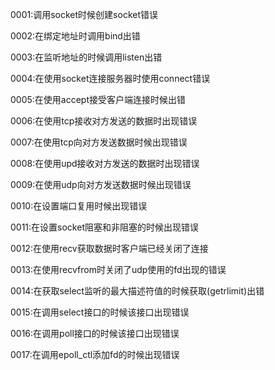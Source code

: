 0001:调用socket时候创建socket错误

0002:在绑定地址时调用bind出错

0003:在监听地址的时候调用listen出错

0004:在使用socket连接服务器时使用connect错误

0005:在使用accept接受客户端连接时候出错

0006:在使用tcp接收对方发送的数据时出现错误

0007:在使用tcp向对方发送数据时候出现错误

0008:在使用upd接收对方发送的数据时出现错误

0009:在使用udp向对方发送数据时候出现错误

0010:在设置端口复用时候出现错误

0011:在设置socket阻塞和非阻塞的时候出现错误

0012:在使用recv获取数据时客户端已经关闭了连接

0013:在使用recvfrom时关闭了udp使用的fd出现的错误

0014:在获取select监听的最大描述符值的时候获取(getrlimit)出错

0015:在调用select接口的时候该接口出现错误

0016:在调用poll接口的时候该接口出现错误

0017:在调用epoll_ctl添加fd的时候出现错误

